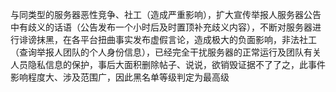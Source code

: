 与同类型的服务器恶性竞争、社工（造成严重影响），扩大宣传举报人服务器公告中有歧义的话语（公告发布一个小时后及时置顶补充歧义内容），不断对服务器进行诽谤抹黑，在各平台扭曲事实发布虚假言论，造成极大的负面影响，非法社工（查询举报人团队的个人身份信息），已经完全干扰服务器的正常运行及团队有关人员隐私信息的保护，事后大面积删除帖子、说说，欲销毁证据不了了之，此事件影响程度大、涉及范围广，因此黑名单等级判定为最高级